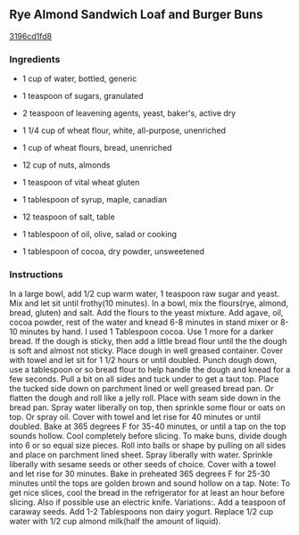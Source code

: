 ## Rye Almond Sandwich Loaf and Burger Buns

[3196cd1fd8](http://www.food.com/recipe/rye-almond-sandwich-loaf-and-burger-buns-513960)

### Ingredients

 - 1 cup of water, bottled, generic

 - 1 teaspoon of sugars, granulated

 - 2 teaspoon of leavening agents, yeast, baker's, active dry

 - 1 1/4 cup of wheat flour, white, all-purpose, unenriched

 - 1 cup of wheat flours, bread, unenriched

 - 12 cup of nuts, almonds

 - 1 teaspoon of vital wheat gluten

 - 1 tablespoon of syrup, maple, canadian

 - 12 teaspoon of salt, table

 - 1 tablespoon of oil, olive, salad or cooking

 - 1 tablespoon of cocoa, dry powder, unsweetened

### Instructions

In a large bowl, add 1/2 cup warm water, 1 teaspoon raw sugar and yeast. Mix and let sit until frothy(10 minutes). In a bowl, mix the flours(rye, almond, bread, gluten) and salt. Add the flours to the yeast mixture. Add agave, oil, cocoa powder, rest of the water and knead 6-8 minutes in stand mixer or 8-10 minutes by hand. I used 1 Tablespoon cocoa. Use 1 more for a darker bread. If the dough is sticky, then add a little bread flour until the the dough is soft and almost not sticky. Place dough in well greased container. Cover with towel and let sit for 1 1/2 hours or until doubled. Punch dough down, use a tablespoon or so bread flour to help handle the dough and knead for a few seconds. Pull a bit on all sides and tuck under to get a taut top. Place the tucked side down on parchment lined or well greased bread pan. Or flatten the dough and roll like a jelly roll. Place with seam side down in the bread pan. Spray water liberally on top, then sprinkle some flour or oats on top. Or spray oil. Cover with towel and let rise for 40 minutes or until doubled. Bake at 365 degrees F for 35-40 minutes, or until a tap on the top sounds hollow. Cool completely before slicing. To make buns, divide dough into 6 or so equal size pieces. Roll into balls or shape by pulling on all sides and place on parchment lined sheet. Spray liberally with water. Sprinkle liberally with sesame seeds or other seeds of choice. Cover with a towel and let rise for 30 minutes. Bake in preheated 365 degrees F for 25-30 minutes until the tops are golden brown and sound hollow on a tap. Note: To get nice slices, cool the bread in the refrigerator for at least an hour before slicing. Also if possible use an electric knife. Variations:. Add a teaspoon of caraway seeds. Add 1-2 Tablespoons non dairy yogurt. Replace 1/2 cup water with 1/2 cup almond milk(half the amount of liquid).